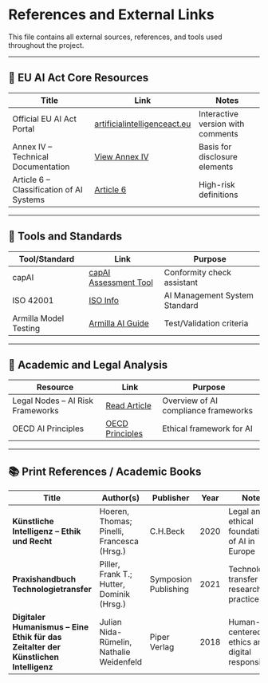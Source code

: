 # References and External Links

This file contains all external sources, references, and tools used throughout the project.

---

## 📝 EU AI Act Core Resources

| Title | Link | Notes |
|-------|------|-------|
| Official EU AI Act Portal | [artificialintelligenceact.eu](https://artificialintelligenceact.eu/) | Interactive version with comments |
| Annex IV – Technical Documentation | [View Annex IV](https://artificialintelligenceact.eu/annex/4/) | Basis for disclosure elements |
| Article 6 – Classification of AI Systems | [Article 6](https://artificialintelligenceact.eu/article/6/) | High-risk definitions |

---

## 🧰 Tools and Standards

| Tool/Standard | Link | Purpose |
|---------------|------|---------|
| capAI | [capAI Assessment Tool](https://artificialintelligenceact.eu/assessment/) | Conformity check assistant |
| ISO 42001 | [ISO Info](https://www.iso.org/standard/81230.html) | AI Management System Standard |
| Armilla Model Testing | [Armilla AI Guide](https://www.armilla.ai/resources/testing-times-ahead-meeting-the-eu-ai-acts-requirements-for-model-testing) | Test/Validation criteria |

---

## 📄 Academic and Legal Analysis

| Resource | Link | Purpose |
|----------|------|---------|
| Legal Nodes – AI Risk Frameworks | [Read Article](https://legalnodes.com/article/ai-risk-assessment-frameworks) | Overview of AI compliance frameworks |
| OECD AI Principles | [OECD Principles](https://oecd.ai/en/ai-principles) | Ethical framework for AI |

---

## 📚 Print References / Academic Books

| Title | Author(s) | Publisher | Year | Notes |
|-------|-----------|-----------|------|-------|
| **Künstliche Intelligenz – Ethik und Recht** | Hoeren, Thomas; Pinelli, Francesca (Hrsg.) | C.H.Beck | 2020 | Legal and ethical foundations of AI in Europe |
| **Praxishandbuch Technologietransfer** | Piller, Frank T.; Hutter, Dominik (Hrsg.) | Symposion Publishing | 2021 | Technology transfer in research and practice |
| **Digitaler Humanismus – Eine Ethik für das Zeitalter der Künstlichen Intelligenz** | Julian Nida-Rümelin, Nathalie Weidenfeld | Piper Verlag | 2018 | Human-centered AI ethics and digital responsibility |
